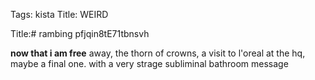 Tags: kista
Title: WEIRD  
  
Title:# rambing pfjqin8tE71tbnsvh  
  
**now that i am free** away, the thorn of crowns, a visit to l'oreal at the hq, maybe a final one. with a very strage subliminal bathroom message